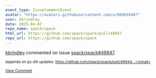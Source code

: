 ```yaml
---
event_type: IssueCommentEvent
avatar: "https://avatars.githubusercontent.com/u/66965948?"
user: kbrindley
date: 2025-04-07
repo_name: spack/spack
html_url: https://github.com/spack/spack/pull/49947
repo_url: https://github.com/spack/spack
---
```


<a href='https://github.com/kbrindley' target='_blank'>kbrindley</a> commented on issue <a href='https://github.com/spack/spack/pull/49947' target='_blank'>spack/spack#49947</a>.

<small>depends on py-dill updates: https://github.com/spack/spack/pull/49944...</small>

<a href='https://github.com/spack/spack/pull/49947' target='_blank'>View Comment</a>